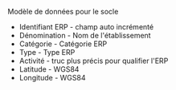 Modèle de données pour le socle

 - Identifiant ERP - champ auto incrémenté
 - Dénomination - Nom de l'établissement
 - Catégorie - Catégorie ERP
 - Type - Type ERP
 - Activité - truc plus précis pour qualifier l'ERP
 - Latitude - WGS84
 - Longitude - WGS84
